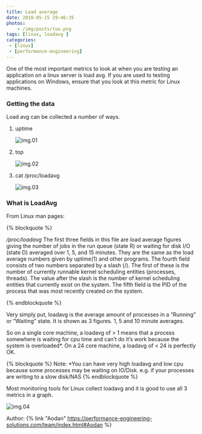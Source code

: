 ```yaml
---
title: Load average
date: 2018-05-15 19:46:35
photos: 
	- /img/posts/tux.png
tags: [linux, loadavg ]
categories:
 - [linux]
 - [performance-engineering]
---
```



One of the most important metrics to look at when you are testing an application on a linux server is load avg. If you are used to testing applications on Windows, ensure that you look at this metric for Linux machines.

<!--more-->

### Getting the data

Load avg can be collected a number of ways.

1. uptime

   ![img.01](uptime.png)

2. top

   ![img.02](top.png)

3. cat /proc/loadavg

   ![img.03](proc.png)

### What is LoadAvg

From Linux man pages:

{% blockquote %}

*/proc/loadavg*
              The first three fields in this file are load average figures
              giving the number of jobs in the run queue (state R) or
              waiting for disk I/O (state D) averaged over 1, 5, and 15
              minutes.  They are the same as the load average numbers given
              by uptime(1) and other programs.  The fourth field consists of
              two numbers separated by a slash (/).  The first of these is
              the number of currently runnable kernel scheduling entities
              (processes, threads).  The value after the slash is the number
              of kernel scheduling entities that currently exist on the
              system.  The fifth field is the PID of the process that was
              most recently created on the system.

{% endblockquote %}


Very simply put, loadavg is the average amount of processes in a “Running” or “Waiting” state. It is shown as 3 figures. 1, 5 and 10 minute averages.

So on a single core machine, a loadavg of > 1 means that a process somewhere is waiting for cpu time and can’t do it’s work because the system is overloaded\*. On a 24 core machine, a loadavg of < 24 is perfectly OK.

{% blockquote %}
Note: \*You can have very high loadavg and low cpu because some processes may be waiting on IO/Disk. e.g. if your processes are writing to a slow disk/NAS
{% endblockquote %}


Most monitoring tools for Linux collect loadavg and it is good to use all 3 metrics in a graph.

![img.04](loadavg_zabbix.png)

Author: {% link "Aodan" https://performance-engineering-solutions.com/team/index.html#Aodan %}
